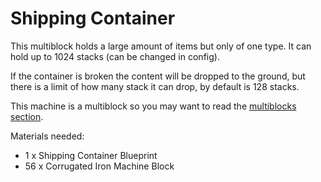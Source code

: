 # Shipping Container

This multiblock holds a large amount of items but only of one type. It can hold up to 1024 stacks (can be changed in config).

If the container is broken the content will be dropped to the ground, but there is a limit of how many stack it can drop, by default is 128 stacks.

This machine is a multiblock so you may want to read the [multiblocks section](6-multiblocks.md).

Materials needed:
- 1  x Shipping Container Blueprint
- 56 x Corrugated Iron Machine Block

